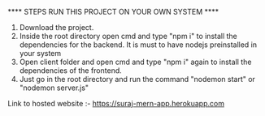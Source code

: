 **** STEPS RUN THIS PROJECT ON YOUR OWN SYSTEM ****
1. Download the project.
2. Inside the root directory open cmd and type "npm i" to install the dependencies for the backend. It is must to have nodejs preinstalled in your system
3. Open client folder and open cmd and type "npm i" again to install the dependencies of the frontend.
4. Just go in the root directory and run the command "nodemon start" or "nodemon server.js"

Link to hosted website :- https://suraj-mern-app.herokuapp.com

